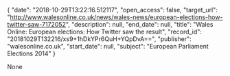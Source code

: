 {
  "date": "2018-10-29T13:22:16.512117", 
  "open_access": false, 
  "target_url": "http://www.walesonline.co.uk/news/wales-news/european-elections-how-twitter-saw-7172052", 
  "description": null, 
  "end_date": null, 
  "title": "Wales Online: European elections: How Twitter saw the result", 
  "record_id": "20181029T132216/xs9+1hDkYPr6QuH+YQpDvA==", 
  "publisher": "walesonline.co.uk", 
  "start_date": null, 
  "subject": "European Parliament Elections 2014"
}

None